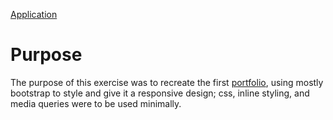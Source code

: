 [Application](/old_portfolios/Bootstrap-Portfolio/index.html)

# Purpose

The purpose of this exercise was to recreate the first [portfolio](/old_portfolios/old.Cragady.github.io/index.html), using mostly bootstrap to style and give it a responsive design; css, inline styling, and media queries were to be used minimally.
